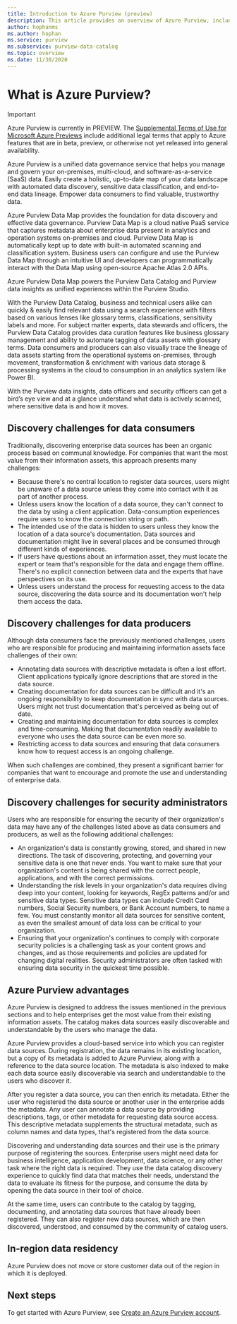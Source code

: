 ```yaml
---
title: Introduction to Azure Purview (preview)
description: This article provides an overview of Azure Purview, including its features and the problems it addresses. Azure Purview enables any user to register, discover, understand, and consume data sources.
author: hophanms
ms.author: hophan
ms.service: purview
ms.subservice: purview-data-catalog
ms.topic: overview
ms.date: 11/30/2020
---
```


# What is Azure Purview?

> [!IMPORTANT]
> Azure Purview is currently in PREVIEW. The [Supplemental Terms of Use for Microsoft Azure Previews](https://azure.microsoft.com/support/legal/preview-supplemental-terms/) include additional legal terms that apply to Azure features that are in beta, preview, or otherwise not yet released into general availability.

Azure Purview is a unified data governance service that helps you manage and govern your on-premises, multi-cloud, and software-as-a-service (SaaS) data. Easily create a holistic, up-to-date map of your data landscape with automated data discovery, sensitive data classification, and end-to-end data lineage. Empower data consumers to find valuable, trustworthy data.

Azure Purview Data Map provides the foundation for data discovery and effective data governance. Purview Data Map is a cloud native PaaS service that captures metadata about enterprise data present in analytics and operation systems on-premises and cloud. Purview Data Map is automatically kept up to date with built-in automated scanning and classification system. Business users can configure and use the Purview Data Map through an intuitive UI and developers can programmatically interact with the Data Map using open-source Apache Atlas 2.0 APIs.

Azure Purview Data Map powers the Purview Data Catalog and Purview data insights as unified experiences within the Purview Studio.
 
With the Purview Data Catalog, business and technical users alike can quickly & easily find relevant data using a search experience with filters based on various lenses like glossary terms, classifications, sensitivity labels and more. For subject matter experts, data stewards and officers, the Purview Data Catalog provides data curation features like business glossary management and ability to automate tagging of data assets with glossary terms. Data consumers and producers can also visually trace the lineage of data assets starting from the operational systems on-premises, through movement, transformation & enrichment with various data storage & processing systems in the cloud to consumption in an analytics system like Power BI.

With the Purview data insights, data officers and security officers can get a bird’s eye view and at a glance understand what data is actively scanned, where sensitive data is and how it moves.

## Discovery challenges for data consumers

Traditionally, discovering enterprise data sources has been an organic process based on communal knowledge. For companies that want the most value from their information assets, this approach presents many challenges:

* Because there's no central location to register data sources, users might be unaware of a data source unless they come into contact with it as part of another process.
* Unless users know the location of a data source, they can't connect to the data by using a client application. Data-consumption experiences require users to know the connection string or path.
* The intended use of the data is hidden to users unless they know the location of a data source's documentation. Data sources and documentation might live in several places and be consumed through different kinds of experiences.
* If users have questions about an information asset, they must locate the expert or team that's responsible for the data and engage them offline. There's no explicit connection between data and the experts that have perspectives on its use.
* Unless users understand the process for requesting access to the data source, discovering the data source and its documentation won't help them access the data.

## Discovery challenges for data producers

Although data consumers face the previously mentioned challenges, users who are responsible for producing and maintaining information assets face challenges of their own:

* Annotating data sources with descriptive metadata is often a lost effort. Client applications typically ignore descriptions that are stored in the data source.
* Creating documentation for data sources can be difficult and it's an ongoing responsibility to keep documentation in sync with data sources. Users might not trust documentation that's perceived as being out of date.
* Creating and maintaining documentation for data sources is complex and time-consuming. Making that documentation readily available to everyone who uses the data source can be even more so.
* Restricting access to data sources and ensuring that data consumers know how to request access is an ongoing challenge.

When such challenges are combined, they present a significant barrier for companies that want to encourage and promote the use and understanding of enterprise data.

## Discovery challenges for security administrators

Users who are responsible for ensuring the security of their organization's data may have any of the challenges listed above as data consumers and producers, as well as the following additional challenges:

* An organization's data is constantly growing, stored, and shared in new directions. The task of discovering, protecting, and governing your sensitive data is one that never ends. You want to make sure that your organization's content is being shared with the correct people, applications, and with the correct permissions.
* Understanding the risk levels in your organization's data requires diving deep into your content, looking for keywords, RegEx patterns and/or and sensitive data types. Sensitive data types can include Credit Card numbers, Social Security numbers, or Bank Account numbers, to name a few. You must constantly monitor all data sources for sensitive content, as even the smallest amount of data loss can be critical to your organization.
* Ensuring that your organization's continues to comply with corporate security policies is a challenging task as your content grows and changes, and as those requirements and policies are updated for changing digital realities. Security administrators are often tasked with ensuring data security in the quickest time possible.

## Azure Purview advantages

Azure Purview is designed to address the issues mentioned in the previous sections and to help enterprises get the most value from their existing information assets. The catalog makes data sources easily discoverable and understandable by the users who manage the data.

Azure Purview provides a cloud-based service into which you can register data sources. During registration, the data remains in its existing location, but a copy of its metadata is added to Azure Purview, along with a reference to the data source location. The metadata is also indexed to make each data source easily discoverable via search and understandable to the users who discover it.

After you register a data source, you can then enrich its metadata. Either the user who registered the data source or another user in the enterprise adds the metadata. Any user can annotate a data source by providing descriptions, tags, or other metadata for requesting data source access. This descriptive metadata supplements the structural metadata, such as column names and data types, that's registered from the data source.

Discovering and understanding data sources and their use is the primary purpose of registering the sources. Enterprise users might need data for business intelligence, application development, data science, or any other task where the right data is required. They use the data catalog discovery experience to quickly find data that matches their needs, understand the data to evaluate its fitness for the purpose, and consume the data by opening the data source in their tool of choice.

At the same time, users can contribute to the catalog by tagging, documenting, and annotating data sources that have already been registered. They can also register new data sources, which are then discovered, understood, and consumed by the community of catalog users.

## In-region data residency
Azure Purview does not move or store customer data out of the region in which it is deployed.

## Next steps

To get started with Azure Purview, see [Create an Azure Purview account](create-catalog-portal.md).
